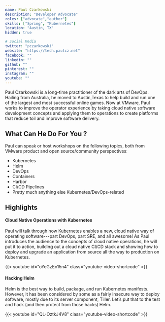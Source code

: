 ```yaml
---
name: Paul Czarkowski
description: "Developer Advocate"
roles: ["advocate","author"]
skills: ["Spring", "Kubernetes"]
location: "Austin, TX"
hidden: true

# Social Media 
twitter: "pczarkowski"
website: "https://tech.paulcz.net"
facebook: ""
linkedin: ""
github: ""
pinterest: ""
instagram: ""
youtube: ""
---
```


Paul Czarkowski is a long-time practitioner of the dark arts of DevOps. Hailing from Australia, he moved to Austin,Texas to help build and run one of the largest and most successful online games. Now at VMware, Paul works to improve the operator experience by taking cloud native software development concepts and applying them to operations to create platforms that reduce toil and improve software delivery.

<!--more-->

## What Can He Do For You ?

Paul can speak or host workshops on the following topics, both from VMware product and open source/community perspectives:

- Kubernetes
- Helm
- DevOps
- Containers
- Harbor
- CI/CD Pipelines
- Pretty much anything else Kubernetes/DevOps-related

## Highlights

#### Cloud Native Operations with Kubernetes

Paul will talk through how Kubernetes enables a new, cloud native way of operating software---part DevOps, part SRE, and all awesome! As Paul introduces the audience to the concepts of cloud native operations, he will put it to action,  building out a cloud native CI/CD stack and showing how to deploy and upgrade an application from source all the way to production on Kubernetes.

{{< youtube id="oYcGzEo15n4" class="youtube-video-shortcode" >}}

#### Hacking Helm

Helm is the best way to build, package, and run Kubernetes manifests. However, it has been considered by some as a fairly insecure way to deploy software, mostly due to its server component, Tiller. Let’s put that to the test and hack (and then protect from those hacks) Helm.

{{< youtube id="QL-OztkJ4V8" class="youtube-video-shortcode" >}}
